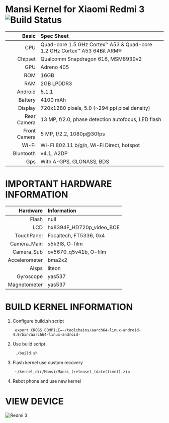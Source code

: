 Mansi Kernel for Xiaomi Redmi 3 ![Build Status](https://travis-ci.org/Lenovo-K3/android_kernel_lenovo_msm8916.svg?branch=master)
==================================================
Basic   | Spec Sheet
-------:|:----------
CPU     | Quad-core 1.5 GHz Cortex™ A53 & Quad-core 1.2 GHz Cortex™ A53 64Bit ARM® 
Chipset | Qualcomm Snapdragon 616, MSM8939v2
GPU     | Adreno 405
ROM     | 16GB 
RAM     | 2GB LPDDR3
Android | 5.1.1
Battery | 4100 mAh
Display | 720x1280 pixels, 5.0 (~294 ppi pixel density)
Rear Camera  | 13 MP, f/2.0, phase detection autofocus, LED flash
Front Camera | 5 MP, f/2.2, 1080p@30fps
Wi-Fi     | Wi-Fi 802.11 b/g/n, Wi-Fi Direct, hotspot
Bluetooth | v4.1, A2DP
Gps      | With A-GPS, GLONASS, BDS

IMPORTANT HARDWARE INFORMATION
==================================================
|Hardware | Information |
--------:|:--------------
Flash    | null
LCD      | hx8394F_HD720p_video_BOE
TouchPanel | Focaltech, FT5336, 0x4
Camera_Main | s5k3l8, O-film
Camera_Sub | ov5670_q5v41b, O-film
Accelerometer | bma2x2
Alsps    | liteon
Gyroscope| yas537
Magnetometer| yas537


BUILD KERNEL INFORMATION
==================================================
1. Configure build.sh script
    
		export CROSS_COMPILE=~/toolchains/aarch64-linux-android-4.9/bin/aarch64-linux-android-

2. Use build script
    
		./build.sh

3. Flash kernel use custom recovery
    
		~/kernel_dir/Mansi/Mansi_(release)_(date(time)).zip

4. Rebot phone and use new kernel

VIEW DEVICE
==================================================
![Redmi 3](http://www.microsoft-dynamics.net/wp-content/uploads/2016/01/Xiaomi-Redmi-3-3.jpg)
